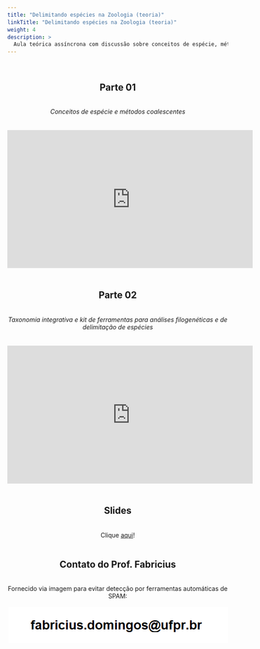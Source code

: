```yaml
---
title: "Delimitando espécies na Zoologia (teoria)"
linkTitle: "Delimitando espécies na Zoologia (teoria)"
weight: 4
description: >
  Aula teórica assíncrona com discussão sobre conceitos de espécie, métodos coalescentes, taxonomia integrativa e delimitação de espécies com o Prof. Fabricius Domingos
---
```

<br>
<div align="center">
<h2>Parte 01</h2>
<br>
<i>Conceitos de espécie e métodos coalescentes</i>
<br><br><br>
<iframe width="560" height="315" src="https://www.youtube.com/embed/u3VK2-UcOsg" frameborder="0" allow="accelerometer; autoplay; clipboard-write; encrypted-media; gyroscope; picture-in-picture" allowfullscreen></iframe>
<br><br>

<h2>Parte 02</h2>
<br>
<i>Taxonomia integrativa e kit de ferramentas para análises filogenéticas e de delimitação de espécies</i>
<br><br><br>
<iframe width="560" height="315" src="https://www.youtube.com/embed/0HbWYPhLJrg" frameborder="0" allow="accelerometer; autoplay; clipboard-write; encrypted-media; gyroscope; picture-in-picture" allowfullscreen></iframe>
<br><br>

<h2>Slides</h2>
<br>
Clique <a href="https://github.com/desirrepetters/cursodefilogenia.ufpr/raw/master/userguide/content/pt-br/docs/teoricas/slides/aula_04.pdf">aqui</a>!
<br><br>

<h2>Contato do Prof. Fabricius</h2>
<br>
Fornecido via imagem para evitar detecção por ferramentas automáticas de SPAM:
<br><br>
<center>
<img src="https://raw.githubusercontent.com/desirrepetters/cursodefilogenia.ufpr/master/userguide/content/pt-br/docs/teoricas/img/aula_04/email_fabricius.png" alt="E-mail do Prof. Fabricius Domingos" align="center">
</center>
<br><br>

</div>